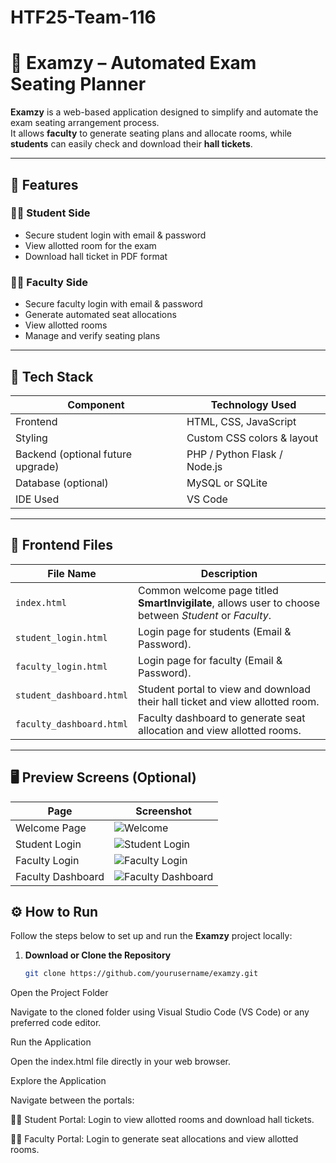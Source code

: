 # HTF25-Team-116

# 🧠 Examzy – Automated Exam Seating Planner

**Examzy** is a web-based application designed to simplify and automate the exam seating arrangement process.  
It allows **faculty** to generate seating plans and allocate rooms, while **students** can easily check and download their **hall tickets**.

---

## 🚀 Features

### 👨‍🎓 Student Side
- Secure student login with email & password  
- View allotted room for the exam  
- Download hall ticket in PDF format  

### 👩‍🏫 Faculty Side
- Secure faculty login with email & password  
- Generate automated seat allocations  
- View allotted rooms  
- Manage and verify seating plans  

---

## 🧩 Tech Stack

| Component | Technology Used |
|------------|-----------------|
| Frontend | HTML, CSS, JavaScript |
| Styling | Custom CSS colors & layout |
| Backend (optional future upgrade) | PHP / Python Flask / Node.js |
| Database (optional) | MySQL or SQLite |
| IDE Used | VS Code |

---

## 📁 Frontend Files

| File Name | Description |
|------------|-------------|
| `index.html` | Common welcome page titled **SmartInvigilate**, allows user to choose between *Student* or *Faculty*. |
| `student_login.html` | Login page for students (Email & Password). |
| `faculty_login.html` | Login page for faculty (Email & Password). |
| `student_dashboard.html` | Student portal to view and download their hall ticket and view allotted room. |
| `faculty_dashboard.html` | Faculty dashboard to generate seat allocation and view allotted rooms. |

---

## 🖥️ Preview Screens (Optional)

| Page | Screenshot |
|------|-------------|
| Welcome Page | ![Welcome](screenshots/welcome.png) |
| Student Login | ![Student Login](screenshots/student_login.png) |
| Faculty Login | ![Faculty Login](screenshots/faculty_login.png) |
| Faculty Dashboard | ![Faculty Dashboard](screenshots/faculty_dashboard.png) |


## ⚙️ How to Run

Follow the steps below to set up and run the **Examzy** project locally:

1. **Download or Clone the Repository**

   ```bash
   git clone https://github.com/yourusername/examzy.git

Open the Project Folder

Navigate to the cloned folder using Visual Studio Code (VS Code) or any preferred code editor.

Run the Application

Open the index.html file directly in your web browser.

Explore the Application

Navigate between the portals:

👨‍🎓 Student Portal: Login to view allotted rooms and download hall tickets.

👩‍🏫 Faculty Portal: Login to generate seat allocations and view allotted rooms.

